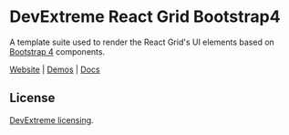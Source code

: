 # DevExtreme React Grid Bootstrap4

A template suite used to render the React Grid's UI elements based on [Bootstrap 4](http://getbootstrap.com/) components.

[Website](https://devexpress.github.io/devextreme-reactive/react/grid/)
|
[Demos](https://devexpress.github.io/devextreme-reactive/react/grid/demos/)
|
[Docs](https://devexpress.github.io/devextreme-reactive/react/grid/docs/)

## License

[DevExtreme licensing](https://js.devexpress.com/licensing/).

